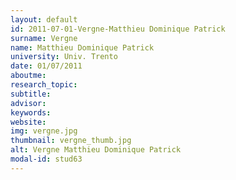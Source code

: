 ```yaml
---
layout: default 
id: 2011-07-01-Vergne-Matthieu Dominique Patrick
surname: Vergne
name: Matthieu Dominique Patrick
university: Univ. Trento
date: 01/07/2011
aboutme: 
research_topic: 
subtitle: 
advisor: 
keywords: 
website: 
img: vergne.jpg
thumbnail: vergne_thumb.jpg
alt: Vergne Matthieu Dominique Patrick
modal-id: stud63
---
```


